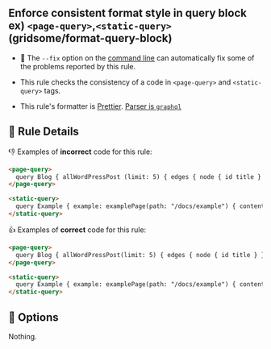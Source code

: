 ## Enforce consistent format style in query block ex) `<page-query>`,`<static-query>`(gridsome/format-query-block)

- :wrench: The `--fix` option on the [command line](https://eslint.org/docs/user-guide/command-line-interface#fixing-problems) can automatically fix some of the problems reported by this rule.

- This rule checks the consistency of a code in `<page-query>` and `<static-query>` tags.
- This rule's formatter is [Prettier](https://prettier.io). [Parser is `graphql`](https://prettier.io/docs/en/options.html#parser)

## :book: Rule Details

:-1: Examples of **incorrect** code for this rule:

```html
<page-query>
  query Blog { allWordPressPost (limit: 5) { edges { node { id title } }} }
</page-query>
```

```html
<static-query>
  query Example { example: examplePage(path: "/docs/example") { content }}
</static-query>
```

:+1: Examples of **correct** code for this rule:

```html
<page-query>
  query Blog { allWordPressPost(limit: 5) { edges { node { id title } } } }
</page-query>
```

```html
<static-query>
  query Example { example: examplePage(path: "/docs/example") { content } }
</static-query>
```

## :wrench: Options

Nothing.
